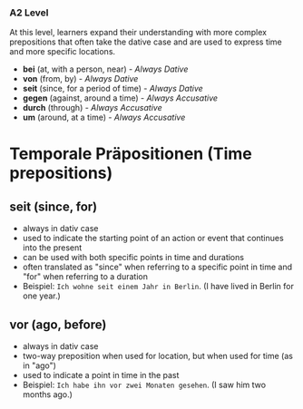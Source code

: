 ### **A2 Level**

At this level, learners expand their understanding with more complex prepositions that often take the dative case and 
are used to express time and more specific locations.

* **bei** (at, with a person, near) - *Always Dative*
* **von** (from, by) - *Always Dative*
* **seit** (since, for a period of time) - *Always Dative*
* **gegen** (against, around a time) - *Always Accusative*
* **durch** (through) - *Always Accusative*
* **um** (around, at a time) - *Always Accusative*


# Temporale Präpositionen (Time prepositions)

## seit (since, for)
- always in dativ case
- used to indicate the starting point of an action or event that continues into the present
- can be used with both specific points in time and durations
- often translated as "since" when referring to a specific point in time and "for" when referring to a duration
- Beispiel: `Ich wohne seit einem Jahr in Berlin`. (I have lived in Berlin for one year.)

## vor (ago, before)
- always in dativ case
- two-way preposition when used for location, but when used for time (as in "ago")
- used to indicate a point in time in the past
- Beispiel: `Ich habe ihn vor zwei Monaten gesehen`. (I saw him two months ago.)